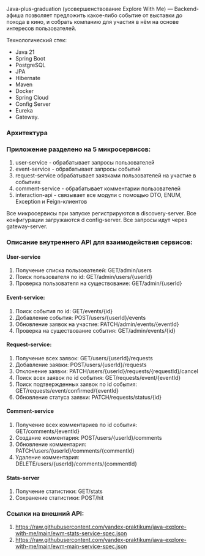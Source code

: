 Java-plus-graduation (усовершенствование Explore With Me) — Backend-афиша позволяет предложить какое-либо событие от выставки до похода в кино, и собрать компанию для участия в нём на основе интересов пользователей.

Технологический стек:
- Java 21
- Spring Boot
- PostgreSQL
- JPA
- Hibernate
- Maven
- Docker
- Spring Cloud
- Config Server
- Eureka
- Gateway.
 
### Архитектура
### Приложение разделено на 5 микросервисов:
1. user-service - обрабатывает запросы пользователей
2. event-service - обрабатывает запросы событий
3. request-service обрабатывает заявками пользователей на участие в событиях
4. comment-service - обрабатывает комментарии пользователей
5. interaction-api - связывает все модули с помощью DTO, ENUM, Exception и Feign-клиентов

Все микросервисы при запуске регистрируются в discovery-server.
Все конфигурации загружаются d config-server.
Все запросы идут через gateway-server.

### Описание внутреннего API для взаимодействия сервисов:
#### User-service
1. Получение списка пользователей: GET/admin/users
2. Поиск пользователя по id: GET/admin/users/{userId}
3. Проверка пользователя на существование: GET/admin/{userId}

#### Event-service:
1. Поиск события по id: GET/events/{id}
2. Добавление события: POST/users/{userId}/events
3. Обновление заявок на участие: PATCH/admin/events/{eventId}
4. Проверка на существование события: GET/admin/events/{id}

#### Request-service:
1. Получение всех заявок: GET/users/{userId}/requests
2. Добавление заявки: POST/users/{userId}/requests
3. Отклонение заявки: PATCH/users/{userId}/requests/{requestId}/cancel
4. Поиск всех заявок по id события: GET/requests/event/{eventId}
5. Поиск подтвержденных заявок по id события: GET/requests/event/confirmed/{eventId}
6. Обновление статуса заявки: PATCH/requests/status/{id}

#### Comment-service
1. Получение всех комментариев по id события: GET/comments/{eventId}
2. Создание комментария: POST/users/{userId}/comments
3. Обновление комментария: PATCH/users/{userId}/comments/{commentId}
4. Удаление комментария: DELETE/users/{userId}/comments/{commentId}

#### Stats-server
1. Получение статистики: GET/stats
2. Сохранение статистики: POST/hit

### Ссылки на внешний API: 
1. https://raw.githubusercontent.com/yandex-praktikum/java-explore-with-me/main/ewm-stats-service-spec.json
2. https://raw.githubusercontent.com/yandex-praktikum/java-explore-with-me/main/ewm-main-service-spec.json
